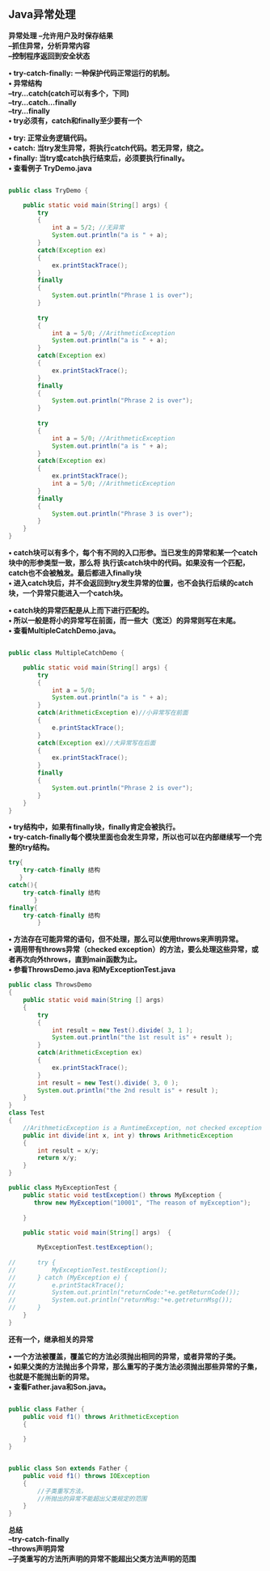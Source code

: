 ## Java异常处理

**异常处理**
    **–允许用户及时保存结果**  
    **–抓住异常，分析异常内容**  
    **–控制程序返回到安全状态**  

**• try-catch-finally: 一种保护代码正常运行的机制。**  
**• 异常结构**  
    **–try…catch(catch可以有多个，下同)**  
    **–try…catch…finally**  
    **–try…finally**  
**• try必须有，catch和finally至少要有一个**  



**• try: 正常业务逻辑代码。**  
**• catch: 当try发生异常，将执行catch代码。若无异常，绕之。**  
**• finally: 当try或catch执行结束后，必须要执行finally。**  
**• 查看例子 TryDemo.java**  

```java

public class TryDemo {

	public static void main(String[] args) {
		try
		{
			int a = 5/2; //无异常
			System.out.println("a is " + a);
		}
		catch(Exception ex)
		{
			ex.printStackTrace();
		}
		finally
		{
			System.out.println("Phrase 1 is over");
		}
		
		try
		{
			int a = 5/0; //ArithmeticException
			System.out.println("a is " + a);
		}
		catch(Exception ex)
		{
			ex.printStackTrace();
		}
		finally
		{
			System.out.println("Phrase 2 is over");
		}
		
		try
		{
			int a = 5/0; //ArithmeticException
			System.out.println("a is " + a);
		}
		catch(Exception ex)
		{
			ex.printStackTrace();
			int a = 5/0; //ArithmeticException
		}
		finally
		{
			System.out.println("Phrase 3 is over");
		}
	}
}

```



**• catch块可以有多个，每个有不同的入口形参。当已发生的异常和某一个catch块中的形参类型一致，那么将**
**执行该catch块中的代码。如果没有一个匹配，catch也不会被触发。最后都进入finally块**  
**• 进入catch块后，并不会返回到try发生异常的位置，也不会执行后续的catch块，一个异常只能进入一个catch块。**    

**• catch块的异常匹配是从上而下进行匹配的。**  
**• 所以一般是将小的异常写在前面，而一些大（宽泛）的异常则写在末尾。**  
**• 查看MultipleCatchDemo.java。**  

```java

public class MultipleCatchDemo {

	public static void main(String[] args) {		
		try
		{
			int a = 5/0;
			System.out.println("a is " + a);
		}
		catch(ArithmeticException e)//小异常写在前面
		{
			e.printStackTrace();
		}
		catch(Exception ex)//大异常写在后面
		{
			ex.printStackTrace();
		}		
		finally
		{
			System.out.println("Phrase 2 is over");
		}		
	}
}

```



**• try结构中，如果有finally块，finally肯定会被执行。**  
**• try-catch-finally每个模块里面也会发生异常，所以也可以在内部继续写一个完整的try结构。**  

```java
try{
    try-catch-finally 结构
   }
catch(){
    try-catch-finally 结构
       }
finally{
    try-catch-finally 结构
        }
```



**• 方法存在可能异常的语句，但不处理，那么可以使用throws来声明异常。**  
**• 调用带有throws异常（checked exception）的方法，要么处理这些异常，或者再次向外throws，直到main函数为止。**  
**• 参看ThrowsDemo.java 和MyExceptionTest.java**

```java
public class ThrowsDemo
{
	public static void main(String [] args)
	{
		try
		{
			int result = new Test().divide( 3, 1 );
			System.out.println("the 1st result is" + result );
		}
		catch(ArithmeticException ex)
		{
			ex.printStackTrace();
		}
		int result = new Test().divide( 3, 0 );
		System.out.println("the 2nd result is" + result );
	}
}
class Test
{
	//ArithmeticException is a RuntimeException, not checked exception
	public int divide(int x, int y) throws ArithmeticException
	{
		int result = x/y;
		return x/y;
	}
}
```

```java
public class MyExceptionTest {
	public static void testException() throws MyException {  
       throw new MyException("10001", "The reason of myException");  
         
    }  
	
	public static void main(String[] args)  {

		MyExceptionTest.testException();
		
//		try {
//			MyExceptionTest.testException();
//		} catch (MyException e) {
//			e.printStackTrace();
//			System.out.println("returnCode:"+e.getReturnCode());
//			System.out.println("returnMsg:"+e.getreturnMsg());
//		}
	}
}
```



**还有一个，继承相关的异常**  

**• 一个方法被覆盖，覆盖它的方法必须抛出相同的异常，或者异常的子类。**  
**• 如果父类的方法抛出多个异常，那么重写的子类方法必须抛出那些异常的子集，也就是不能抛出新的异常。**  
**• 查看Father.java和Son.java。**

```java

public class Father {
	public void f1() throws ArithmeticException
	{
		
	}
}

```

```java

public class Son extends Father {
	public void f1() throws IOException
	{
		//子类重写方法，
		//所抛出的异常不能超出父类规定的范围
	}
}


```



**总结**  
**–try-catch-finally**  
**–throws声明异常**  
**–子类重写的方法所声明的异常不能超出父类方法声明的范围**  

